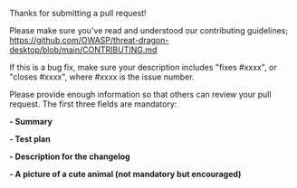 Thanks for submitting a pull request!

Please make sure you've read and understood our contributing guidelines;
https://github.com/OWASP/threat-dragon-desktop/blob/main/CONTRIBUTING.md

If this is a bug fix, make sure your description includes "fixes #xxxx", or
"closes #xxxx", where #xxxx is the issue number.

Please provide enough information so that others can review your pull request.
The first three fields are mandatory:

**- Summary**

<!--
Explain the **motivation** for making this change.
What existing problem does the pull request solve?
-->

**- Test plan**

<!--
Demonstrate the code is solid.
Example: The exact commands you ran and their output, screenshots / videos if the pull request changes UI.
-->

**- Description for the changelog**

<!--
Write a short (one line) summary that describes the changes in this
pull request for inclusion in the changelog:
-->

**- A picture of a cute animal (not mandatory but encouraged)**
